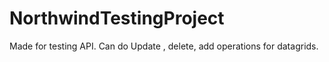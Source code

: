 # NorthwindTestingProject

Made for testing API. Can do Update , delete, add operations for datagrids.
